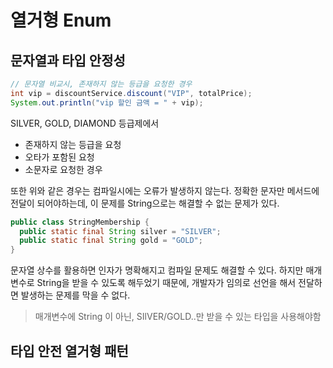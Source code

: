 # 열거형 Enum

## 문자열과 타입 안정성
```java
// 문자열 비교시, 존재하지 않는 등급을 요청한 경우
int vip = discountService.discount("VIP", totalPrice);
System.out.println("vip 할인 금액 = " + vip);
```
SILVER, GOLD, DIAMOND 등급제에서
- 존재하지 않는 등급을 요청 
- 오타가 포함된 요청
- 소문자로 요청한 경우

또한 위와 같은 경우는 컴파일시에는 오류가 발생하지 않는다. 정확한 문자만 메서드에 전달이 되어야하는데, 이 문제를 String으로는 해결할 수 없는 문제가 있다.

```java
public class StringMembership {
  public static final String silver = "SILVER";
  public static final String gold = "GOLD";
}
```
문자열 상수를 활용하면 인자가 명확해지고 컴파일 문제도 해결할 수 있다.
하지만 매개변수로 String을 받을 수 있도록 해두었기 때문에, 개발자가 임의로 선언을 해서 전달하면 발생하는 문제를 막을 수 없다.
> 매개변수에 String 이 아닌, SIlVER/GOLD..만 받을 수 있는 타입을 사용해야함


## 타입 안전 열거형 패턴

